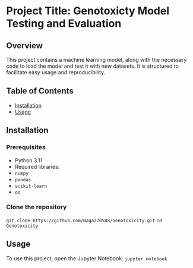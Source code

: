 # Project Title: Genotoxicty Model Testing and Evaluation

## Overview
This project contains a machine learning model, along with the necessary code to load the model and test it with new datasets. It is structured to facilitate easy usage and reproducibility.

## Table of Contents
- [Installation](#installation)
- [Usage](#usage)

## Installation
### Prerequisites
- Python 3.11
- Required libraries:
- `numpy`
- `pandas`
- `scikit-learn`
- `os`

### Clone the repository
`git clone https://github.com/Naga270588/Genotoxicity.git`
`cd Genotoxicity`

## Usage
To use this project, open the Jupyter Notebook: `jupyter notebook`

